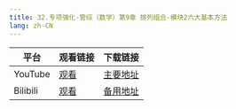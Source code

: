```yaml
---
title: 32.专项强化-管综（数学）第9章 排列组合-模块2六大基本方法
lang: zh-CN
---
```

| 平台       | 观看链接   | 下载链接                                          |
|----------|--------|-----------------------------------------------|
| YouTube  | [观看]() | [主要地址](https://www.123684.com/s/hINbTd-70pg3) |
| Bilibili | [观看]() | [备用地址](https://www.123865.com/s/hINbTd-70pg3) |


